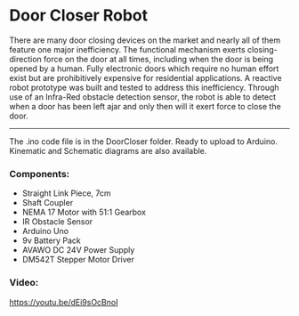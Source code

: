 # Door Closer Robot
There are many door closing devices on the market and nearly all of them feature one major inefficiency. The functional mechanism exerts closing-direction force on the door at all times, including when the door is being opened by a human. Fully electronic doors which require no human effort exist but are prohibitively expensive for residential applications. A reactive robot prototype was built and tested to address this inefficiency. Through use of an Infra-Red obstacle detection sensor, the robot is able to detect when a door has been left ajar  and only then will it exert force to close the door.

----------

The .ino code file is in the DoorCloser folder. Ready to upload to Arduino.
Kinematic and Schematic diagrams are also available.

### Components:
- Straight Link Piece, 7cm
- Shaft Coupler
- NEMA 17 Motor with 51:1 Gearbox
- IR Obstacle Sensor
- Arduino Uno
- 9v Battery Pack
- AVAWO DC 24V Power Supply
- DM542T Stepper Motor Driver

### Video:
https://youtu.be/dEi9sOcBnoI
